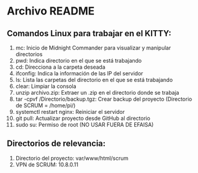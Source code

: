 # Archivo README #

## Comandos Linux para trabajar en el KITTY:
1) mc: Inicio de Midnight Commander para visualizar y manipular directorios
2) pwd: Indica directorio en el que se está trabajando
3) cd: Direcciona a la carpeta deseada
4) ifconfig: Indica la información de las IP del servidor
5) ls: Lista las carpetas del directorio en el que se está trabajando
6) clear: Limpiar la consola 
7) unzip archivo.zip: Extraer un .zip en el directorio donde se trabaja
8) tar -cpvf /Directorio/backup.tgz: Crear backup del proyecto (Directorio de SCRUM = /home/pi/)
9) systemctl restart nginx: Reiniciar el servidor
10) git pull: Actualizar proyecto desde GitHub al directorio
11) sudo su: Permiso de root (NO USAR FUERA DE EFAISA)

## Directorios de relevancia:
1) Directorio del proyecto: var/www/html/scrum
2) VPN de SCRUM: 10.8.0.11 
